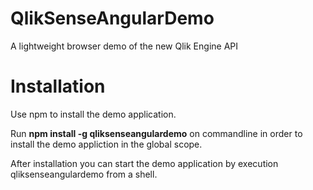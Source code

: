QlikSenseAngularDemo
====================

A lightweight browser demo of the new Qlik Engine API

Installation
============

Use npm to install the demo application.

Run **npm install -g qliksenseangulardemo** on commandline in order to install the demo appliction in the global scope.

After installation you can start the demo application by execution qliksenseangulardemo from a shell.

